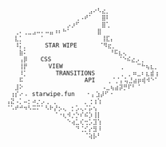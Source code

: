            ⠀⠀⠀⠀⠀⠀⠀⠀⠀⠀⠀⠀⠀⠀⠀⠀⠀⠀⠀⣠⠔⠣⣔⡀⠀⠀⠀⠀⠀⠀⠀⠀⠀⠀⠀
            ⠀⠀⠀⠀⠀⠀⠀⠀⠀⠀⠀⠀⠀⠀⠀⠀⢀⠠⠞⠁⠀⠀⣿⠇⠀⠀⠀⠀⠀⠀⠀⠀⠀⠀⠀
            ⠀⠀⠀⠀⠀⠀⠀⠀⠀⠀⠀⠀⠀⠀⡠⡰⠋⠀⠀⠀⠀⠀⣿⢁⠀⠀⠀⠀⠀⠀⠀⠀⠀⠀⠀
            ⠀⠀⢀⠄⢀⣀⣠⠤⠄⠤⣤⠰⠆⠓⠁⠀⠀⠀⠀⠀⠀⣿⠀⠀⠀⠀⠀⠀⠀⠀⠀⠀⠀
            ⠀⠀⣇⡁⠀⠀⠀⠀⠁⠀⠀⠀⠀⠀⠀⠀⠀⠀⠀⠀⠀⠀⢸⣏⡄⠀⠀⠀⠀⠀⠀⠀⠀⠀⠀
            ⠀⠀⠸⡅⡀⠀⠀⠀⠀STAR WIPE⠀⠀⠀⠀⠀⠈⠻⣖⡀⠀⠀⠀⠀⠀⠀⠀⠀⠀
            ⠀⠀⠀⣷⠅⠀⠀⠀⠀⠀            ⠀⠀⠀⠀⠘⠯⣆⢄⠀⠀⠀⠀⠀⠀⠀
            ⠀⠀⠀⢠⡿⠀⠀⠀CSS ⠀⠀⠀              ⠈⠑⠮⣔⡠⢀⠀⠀⠀
            ⠀⠀⠀⢸⡟⠀⠀⠀⠀ VIEW        ⠀⠀  ⠀⠀ ⢀⠀⠀⠀⠉⠓⢦⣆⡀
            ⠀⠀⠀⠸⡁⠀⠀⠀⠀   TRANSITIONS ⠀ ⠀⠀⠀⢀⠀⡀⠶⣀⠆⣆⣾⢰
            ⠀⠀⠀⠯⠀⠀⠀⠀⠀⠀⠀⠀⠀⠀     API  ⠀⢀⠈⡈⡄⢥⣘⣴⡶⢾⠺⠑⠁
            ⠀⠀⣸⠕⠀⠀⠀⠀⠀⠀⠀⠀⠀⠀⠀⠀⠀⠀⠀⠀⠀⠀⠠⣀⢦⣴⡽⡛⠏⠃⠈⠀⠀⠀⠀
            ⠀⢰⡎⠔⠠⠀starwipe.fun ⠀⠀⠂⡄⣱⡼⠋⠐⠀⠀⠀⠀⠀⠀⠀⠀⠀
            ⢠⣝⠠⡁⠤⡂⠴⡐⡠⢀⠀⡀⠀⠀⠀⠀⠀⠀⡀⢐⢰⢱⠀⠀⠀⠀⠀⠀⠀⠀⠀⠀⠀
            ⠈⠡⠞⠚⠲⠣⠭⠍⠁⠣⠗⡜⡢⢄⠀⡂⡡⢄⠌⡥⢢⠀⠀⠀⠀⠀⠀⠀⠀⠀⠀
            ⠀⠀⠀⠀⠀⠀⠀⠀⠀⠀⠀⠈⠐⢆⠺⡐⡑⠎⠮⡱⢸⡇⠀⠀⠀⠀⠀⠀⠀⠀⠀⠀⠀
            ⠀⠀⠀⠀⠀⠀⠀⠀⠀⠀⠀⠀⠀⠀⠑⢴⣁⢎⢒⡡⣹⢱⠀⠀⠀⠀⠀⠀⠀⠀⠀⠀⠀⠀⠀
            ⠀⠀⠀⠀⠀⠀⠀⠀⠀⠀⠀⠀⠀⠀⠀⠀⠙⢈⡊⡔⣻⠸⠀⠀⠀⠀⠀⠀⠀⠀⠀⠀⠀⠀⠀
            ⠀⠀⠀⠀⠀⠀⠀⠀⠀⠀⠀⠀⠀⠀⠀⠀⠀⠀⠈⢵⡧⠃⠀⠀⠀⠀⠀⠀⠀⠀⠀⠀⠀⠀⠀